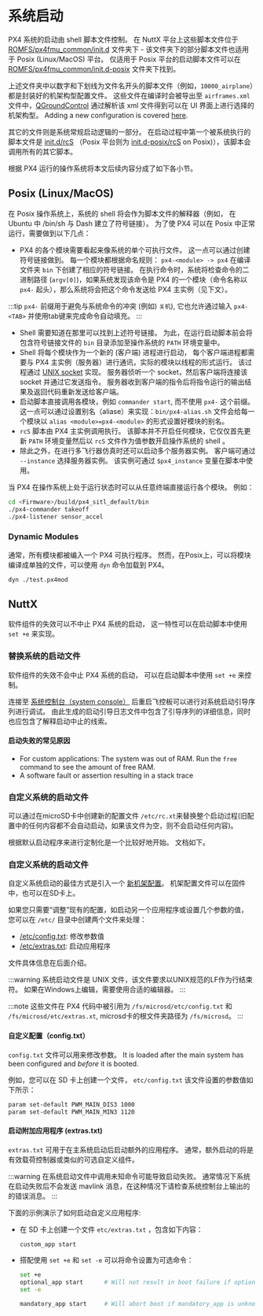 # 系统启动

PX4 系统的启动由 shell 脚本文件控制。 在 NuttX 平台上这些脚本文件位于 [ROMFS/px4fmu_common/init.d](https://github.com/PX4/PX4-Autopilot/tree/main/ROMFS/px4fmu_common/init.d) 文件夹下 - 该文件夹下的部分脚本文件也适用于 Posix (Linux/MacOS) 平台。 仅适用于 Posix 平台的启动脚本文件可以在 [ROMFS/px4fmu_common/init.d-posix](https://github.com/PX4/PX4-Autopilot/tree/main/ROMFS/px4fmu_common/init.d-posix) 文件夹下找到。

上述文件夹中以数字和下划线为文件名开头的脚本文件（例如，`10000_airplane`）都是封装好的机架构型配置文件。 这些文件在编译时会被导出至 `airframes.xml` 文件中，[QGroundControl](http://qgroundcontrol.com) 通过解析该 xml 文件得到可以在 UI 界面上进行选择的机架构型。 Adding a new configuration is covered [here](../dev_airframes/adding_a_new_frame.md).

其它的文件则是系统常规启动逻辑的一部分。 在启动过程中第一个被系统执行的脚本文件是 [init.d/rcS](https://github.com/PX4/PX4-Autopilot/blob/release/1.15/ROMFS/px4fmu_common/init.d/rcS) （Posix 平台则为 [init.d-posix/rcS](https://github.com/PX4/PX4-Autopilot/blob/release/1.15/ROMFS/px4fmu_common/init.d-posix/rcS) on Posix)），该脚本会调用所有的其它脚本。

根据 PX4 运行的操作系统将本文后续内容分成了如下各小节。

## Posix (Linux/MacOS)

在 Posix 操作系统上，系统的 shell 将会作为脚本文件的解释器（例如， 在 Ubuntu 中 /bin/sh 与 Dash 建立了符号链接）。 为了使 PX4 可以在 Posix 中正常运行，需要做到以下几点：

- PX4 的各个模块需要看起来像系统的单个可执行文件。 这一点可以通过创建符号链接做到。 每一个模块都根据命名规则： `px4-<module> -> px4` 在编译文件夹 `bin` 下创建了相应的符号链接。 在执行命令时，系统将检查命令的二进制路径 (`argv[0]`)，如果系统发现该命令是 PX4 的一个模块（命令名称以 `px4-` 起头），那么系统将会把这个命令发送给 PX4 主实例（见下文）。

:::tip
`px4-` 前缀用于避免与系统命令的冲突 (例如) `关机`), 它也允许通过输入 `px4-<TAB>` 并使用tab键来完成命令自动填充。
:::

- Shell 需要知道在那里可以找到上述符号链接。 为此，在运行启动脚本前会将包含符号链接文件的 `bin` 目录添加至操作系统的 `PATH` 环境变量中。
- Shell 将每个模块作为一个新的 (客户端) 进程进行启动， 每个客户端进程都需要与 PX4 主实例（服务器）进行通讯，实际的模块以线程的形式运行。 该过程通过 [UNIX socket](http://man7.org/linux/man-pages/man7/unix.7.html) 实现。 服务器侦听一个 socket，然后客户端将连接该 socket 并通过它发送指令。 服务器收到客户端的指令后将指令运行的输出结果及返回代码重新发送给客户端。
- 启动脚本直接调用各模块，例如 `commander start`, 而不使用 `px4-` 这个前缀。 这一点可以通过设置别名（aliase）来实现：`bin/px4-alias.sh` 文件会给每一个模块以 `alias <module>=px4-<module>` 的形式设置好模块的别名。
- `rcS` 脚本由 PX4 主实例调用执行。 该脚本并不开启任何模块，它仅仅首先更新 `PATH` 环境变量然后以 `rcS` 文件作为值参数开启操作系统的 shell 。
- 除此之外，在进行多飞行器仿真时还可以启动多个服务器实例。 客户端可通过 `--instance` 选择服务器实例。 该实例可通过 `$px4_instance` 变量在脚本中使用。

当 PX4 在操作系统上处于运行状态时可以从任意终端直接运行各个模块。 例如：

```sh
cd <Firmware>/build/px4_sitl_default/bin
./px4-commander takeoff
./px4-listener sensor_accel
```

### Dynamic Modules

通常，所有模块都被编入一个 PX4 可执行程序。 然而，在Posix上，可以将模块编译成单独的文件，可以使用 `dyn` 命令加载到 PX4。

```sh
dyn ./test.px4mod
```

## NuttX

软件组件的失效可以不中止 PX4 系统的启动， 这一特性可以在启动脚本中使用 `set +e` 来实现。

### 替换系统的启动文件

软件组件的失效不会中止 PX4 系统的启动， 可以在启动脚本中使用 `set +e` 来控制。

连接至 [系统控制台（system console）](../debug/system_console.md) 后重启飞控板可以进行对系统启动引导序列进行调试。 由此生成的启动引导日志文件中包含了引导序列的详细信息，同时也应包含了解释启动中止的线索。

#### 启动失败的常见原因

- For custom applications: The system was out of RAM. Run the `free` command to see the amount of free RAM.
- A software fault or assertion resulting in a stack trace

### 自定义系统的启动文件

可以通过在microSD卡中创建新的配置文件 `/etc/rc.xt`来替换整个启动过程(旧配置中的任何内容都不会自动启动，如果该文件为空，则不会启动任何内容)。

根据默认启动程序来进行定制化是一个比较好地开始。 文档如下。

### 自定义系统的启动文件

自定义系统启动的最佳方式是引入一个 [新机架配置](../dev_airframes/adding_a_new_frame.md)。 机架配置文件可以在固件中，也可以在SD卡上。

如果您只需要“调整”现有的配置，如启动另一个应用程序或设置几个参数的值， 您可以在 `/etc/` 目录中创建两个文件来处理：

- [/etc/config.txt](#customizing-the-configuration-config-txt): 修改参数值
- [/etc/extras.txt](#starting-additional-applications-extras-txt): 启动应用程序

文件具体信息在后面介绍。

:::warning
系统启动文件是 UNIX 文件，该文件要求以UNIX规范的LF作为行结束符。
如果在Windows上编辑，需要使用合适的编辑器。
:::

:::note
这些文件在 PX4 代码中被引用为 `/fs/microsd/etc/config.txt` 和 `/fs/microsd/etc/extras.xt`, microsd卡的根文件夹路径为 `/fs/microsd`。
:::

#### 自定义配置（config.txt）

`config.txt` 文件可以用来修改参数。 It is loaded after the main system has been configured and _before_ it is booted.

例如，您可以在 SD 卡上创建一个文件， `etc/config.txt` 该文件设置的参数值如下所示：

```sh
param set-default PWM_MAIN_DIS3 1000
param set-default PWM_MAIN_MIN3 1120
```

#### 启动附加应用程序 (extras.txt)

`extras.txt` 可用于在主系统启动后启动额外的应用程序。 通常，额外启动的将是有效载荷控制器或类似的可选自定义组件。

:::warning
在系统启动文件中调用未知命令可能导致启动失败。
通常情况下系统在启动失败后不会发送 mavlink 消息，在这种情况下请检查系统控制台上输出的的错误消息。
:::

下面的示例演示了如何启动自定义应用程序:

- 在 SD 卡上创建一个文件 `etc/extras.txt` ，包含如下内容：

  ```sh
  custom_app start
  ```

- 搭配使用 `set +e` 和 `set -e` 可以将命令设置为可选命令：

  ```sh
  set +e
  optional_app start      # Will not result in boot failure if optional_app is unknown or fails
  set -e

  mandatory_app start     # Will abort boot if mandatory_app is unknown or fails
  ```
